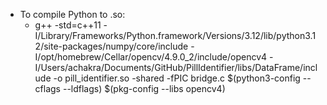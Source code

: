 - To compile Python to .so:
  - g++ -std=c++11 -I/Library/Frameworks/Python.framework/Versions/3.12/lib/python3.12/site-packages/numpy/core/include -I/opt/homebrew/Cellar/opencv/4.9.0_2/include/opencv4 -I/Users/achakra/Documents/GitHub/PillIdentifier/libs/DataFrame/include -o pill_identifier.so -shared -fPIC bridge.c $(python3-config --cflags --ldflags) $(pkg-config --libs opencv4)

